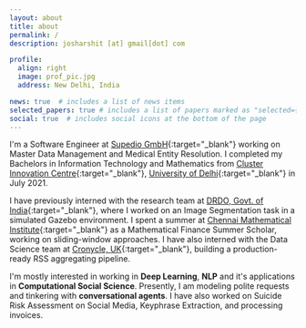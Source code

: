 ```yaml
---
layout: about
title: about
permalink: /
description: josharshit [at] gmail[dot] com

profile:
  align: right
  image: prof_pic.jpg
  address: New Delhi, India

news: true  # includes a list of news items
selected_papers: true # includes a list of papers marked as "selected={true}"
social: true  # includes social icons at the bottom of the page
---
```


I'm a Software Engineer at [Supedio GmbH](https://supedio.com){:target="\_blank"} working on Master Data Management and Medical Entity Resolution. I completed my Bachelors in Information Technology and Mathematics from [Cluster Innovation Centre](https://ducic.ac.in){:target="\_blank"}, [University of Delhi](https://du.ac.in){:target="\_blank"} in July 2021.

I have previously interned with the research team at [DRDO, Govt. of India](https://www.drdo.gov.in/home){:target="\_blank"}, where I worked on an Image Segmentation task in a simulated Gazebo environment. I spent a summer at [Chennai Mathematical Institute](https://www.cmi.ac.in/){:target="\_blank"} as a Mathematical Finance Summer Scholar, working on sliding-window approaches. I have also interned with the Data Science team at [Cronycle, UK](https://cronycle.com){:target="\_blank"}, building a production-ready RSS aggregating pipeline.

I'm mostly interested in working in **Deep Learning**, **NLP** and it's applications in **Computational Social Science**. Presently, I am modeling polite requests and tinkering with **conversational agents**. I have also worked on Suicide Risk Assessment on Social Media, Keyphrase Extraction, and processing invoices.
